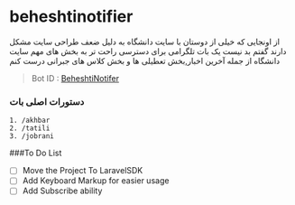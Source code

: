 # beheshtinotifier
از اونجایی که خیلی از دوستان با سایت دانشگاه به دلیل ضعف طراحی سایت مشکل دارند گفتم بد نیست یک بات تلگرامی برای دسترسی راحت تر به بخش های مهم سایت دانشگاه از جمله آخرین اخبار,بخش تعطیلی ها و بخش کلاس های جبرانی درست کنم

 > Bot ID : [BeheshtiNotifer](http://www.Telgram.me/BeheshtiNotifier)

### دستورات اصلی بات 
````
1. /akhbar
2. /tatili
3. /jobrani
````



###To Do List
- [ ] Move the Project To LaravelSDK
- [ ] Add Keyboard Markup for easier usage
- [ ] Add Subscribe ability
